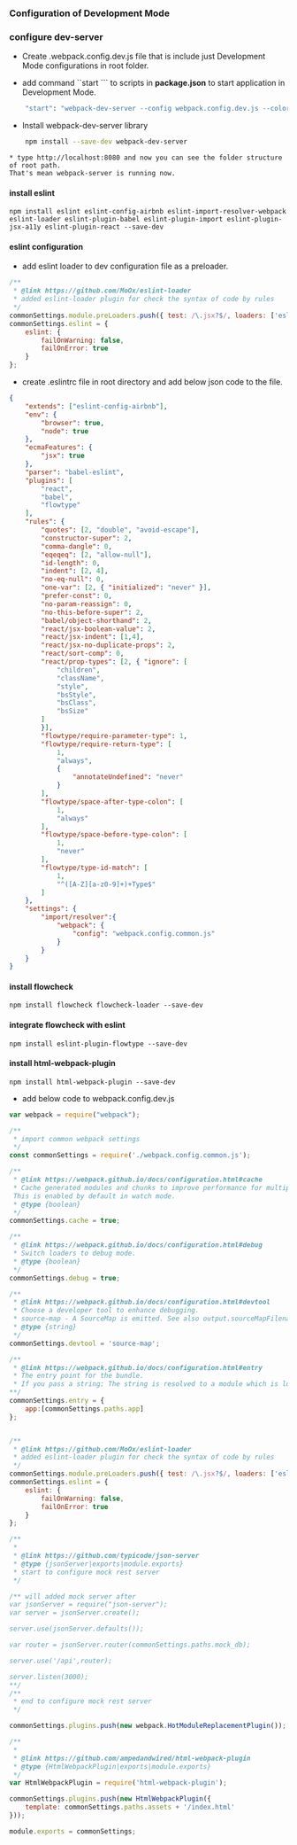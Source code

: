 ### Configuration of Development Mode

### configure dev-server

* Create .webpack.config.dev.js  file that is include just Development Mode configurations  in root folder.

* add command ``start ``` to scripts in **package.json** to start application in Development Mode. 
        
```sh
    "start": "webpack-dev-server --config webpack.config.dev.js --colors --port 8080"
```
    
* Install webpack-dev-server library
    
```sh 
    npm install --save-dev webpack-dev-server
```
    
    * type http://localhost:8080 and now you can see the folder structure of root path.  
    That's mean webpack-server is running now.


#### install eslint

```ssh
npm install eslint eslint-config-airbnb eslint-import-resolver-webpack eslint-loader eslint-plugin-babel eslint-plugin-import eslint-plugin-jsx-a11y eslint-plugin-react --save-dev
```  

#### eslint configuration 
* add eslint loader to dev configuration file as a preloader.

```javascript
/**
 * @link https://github.com/MoOx/eslint-loader
 * added eslint-loader plugin for check the syntax of code by rules
 */
commonSettings.module.preLoaders.push({ test: /\.jsx?$/, loaders: ['eslint'], exclude: /node_modules/ });
commonSettings.eslint = {
    eslint: {
        failOnWarning: false,
        failOnError: true
    }
};
```


* create .eslintrc file in root directory and add below json code to the file. 

```json
{
    "extends": ["eslint-config-airbnb"],
    "env": {
        "browser": true,
        "node": true
    },
    "ecmaFeatures": {
        "jsx": true
    },
    "parser": "babel-eslint",
    "plugins": [
        "react",
        "babel",
        "flowtype"
    ],
    "rules": {
        "quotes": [2, "double", "avoid-escape"],
        "constructor-super": 2,
        "comma-dangle": 0,
        "eqeqeq": [2, "allow-null"],
        "id-length": 0,
        "indent": [2, 4],
        "no-eq-null": 0,
        "one-var": [2, { "initialized": "never" }],
        "prefer-const": 0,
        "no-param-reassign": 0,
        "no-this-before-super": 2,
        "babel/object-shorthand": 2,
        "react/jsx-boolean-value": 2,
        "react/jsx-indent": [1,4],
        "react/jsx-no-duplicate-props": 2,
        "react/sort-comp": 0,
        "react/prop-types": [2, { "ignore": [
            "children",
            "className",
            "style",
            "bsStyle",
            "bsClass",
            "bsSize"
        ]
        }],
        "flowtype/require-parameter-type": 1,
        "flowtype/require-return-type": [
            1,
            "always",
            {
                "annotateUndefined": "never"
            }
        ],
        "flowtype/space-after-type-colon": [
            1,
            "always"
        ],
        "flowtype/space-before-type-colon": [
            1,
            "never"
        ],
        "flowtype/type-id-match": [
            1,
            "^([A-Z][a-z0-9]+)+Type$"
        ]
    },
    "settings": {
        "import/resolver":{
            "webpack": {
                "config": "webpack.config.common.js"
            }
        }
    }
}
```

#### install flowcheck 

```ssh
npm install flowcheck flowcheck-loader --save-dev
```

#### integrate flowcheck with eslint

```ssh
npm install eslint-plugin-flowtype --save-dev
```

#### 
#### install html-webpack-plugin
```ssh
npm install html-webpack-plugin --save-dev
```   
     
* add below code to webpack.config.dev.js   


```javascript
var webpack = require("webpack");

/**
 * import common webpack settings
 */
const commonSettings = require('./webpack.config.common.js');

/**
 * @link https://webpack.github.io/docs/configuration.html#cache
 * Cache generated modules and chunks to improve performance for multiple incremental builds.
 This is enabled by default in watch mode.
 * @type {boolean}
 */
commonSettings.cache = true;

/**
 * @link https://webpack.github.io/docs/configuration.html#debug
 * Switch loaders to debug mode.
 * @type {boolean}
 */
commonSettings.debug = true;

/**
 * @link https://webpack.github.io/docs/configuration.html#devtool
 * Choose a developer tool to enhance debugging.
 * source-map - A SourceMap is emitted. See also output.sourceMapFilename.
 * @type {string}
 */
commonSettings.devtool = 'source-map';

/**
 * @link https://webpack.github.io/docs/configuration.html#entry
 * The entry point for the bundle.
 * If you pass a string: The string is resolved to a module which is loaded upon startup.
**/
commonSettings.entry = {
    app:[commonSettings.paths.app]
};


/**
 * @link https://github.com/MoOx/eslint-loader
 * added eslint-loader plugin for check the syntax of code by rules
 */
commonSettings.module.preLoaders.push({ test: /\.jsx?$/, loaders: ['eslint'], exclude: /node_modules/ });
commonSettings.eslint = {
    eslint: {
        failOnWarning: false,
        failOnError: true
    }
};

/**
 *
 * @link https://github.com/typicode/json-server
 * @type {jsonServer|exports|module.exports}
 * start to configure mock rest server
 */

/** will added mock server after
var jsonServer = require("json-server");
var server = jsonServer.create();

server.use(jsonServer.defaults());

var router = jsonServer.router(commonSettings.paths.mock_db);

server.use('/api',router);

server.listen(3000);
**/
/**
 * end to configure mock rest server
 */

commonSettings.plugins.push(new webpack.HotModuleReplacementPlugin());

/**
 *
 * @link https://github.com/ampedandwired/html-webpack-plugin
 * @type {HtmlWebpackPlugin|exports|module.exports}
 */
var HtmlWebpackPlugin = require('html-webpack-plugin');

commonSettings.plugins.push(new HtmlWebpackPlugin({
    template: commonSettings.paths.assets + '/index.html'
}));

module.exports = commonSettings;

```


